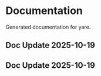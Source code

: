 # Documentation

Generated documentation for yare.

## Doc Update 2025-10-19

## Doc Update 2025-10-19
